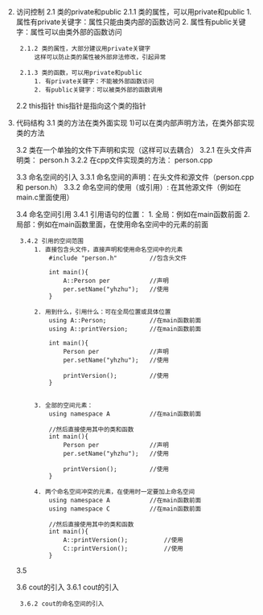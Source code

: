 
2. 访问控制
	2.1 类的private和public
		2.1.1 类的属性，可以用private和public
			1. 属性有private关键字：属性只能由类内部的函数访问
			2. 属性有public关键字：属性可以由类外部的函数访问
			
		2.1.2 类的属性，大部分建议用private关键字
			这样可以防止类的属性被外部非法修改，引起异常

		2.1.3 类的函数，可以用private和public
			1. 有private关键字：不能被外部函数访问
			2. 有public关键字：可以被类外部的函数调用
				
	2.2 this指针
		this指针是指向这个类的指针

3. 代码结构
	3.1 类的方法在类外面实现
		1)可以在类内部声明方法，在类外部实现类的方法
	
	3.2 类在一个单独的文件下声明和实现（这样可以去耦合）
		3.2.1 在头文件声明类：			person.h
		3.2.2 在cpp文件实现类的方法：	person.cpp
	
	3.3 命名空间的引入
		3.3.1 命名空间的声明：在头文件和源文件（person.cpp 和 person.h）
		3.3.2 命名空间的使用（或引用）: 在其他源文件（例如在main.c里面使用）
	
	3.4 命名空间引用
		3.4.1 引用语句的位置：
			1. 全局：例如在main函数前面
			2. 局部：例如在main函数里面，在使用命名空间中的元素的前面
		
		3.4.2 引用的空间范围
			1. 直接包含头文件，直接声明和使用命名空间中的元素
				#include "person.h"			//包含头文件
				
				int main(){
					A::Person per 			//声明
					per.setName("yhzhu");	//使用			
				}
				
			2. 用到什么，引用什么：可在全局位置或具体位置
				using A::Person;			//在main函数前面
				using A::printVersion;		//在main函数前面
				
				int main(){
					Person per 				//声明
					per.setName("yhzhu");	//使用		
					
					printVersion();			//使用
				}		
				

			3. 全部的空间元素：
				using namespace A			//在main函数前面
				
				//然后直接使用其中的类和函数
				int main(){
					Person per 				//声明
					per.setName("yhzhu");	//使用		
					
					printVersion();			//使用
				}				

			4. 两个命名空间冲突的元素，在使用时一定要加上命名空间
				using namespace A			//在main函数前面
				using namespace C			//在main函数前面
				
				//然后直接使用其中的类和函数
				int main(){		
					A::printVersion();			//使用
					C::printVersion();			//使用
				}				
			
	3.5
	
	3.6 cout的引入
		3.6.1 cout的引入
		
		3.6.2 cout的命名空间的引入